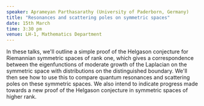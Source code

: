 ```yaml
---
speaker: Aprameyan Parthasarathy (University of Paderborn, Germany)
title: "Resonances and scattering poles on symmetric spaces"
date: 15th March
time: 3:30 pm
venue: LH-1, Mathematics Department
---
```


In these talks, we'll outline a simple proof of the Helgason conjecture for Riemannian symmetric spaces of rank one, which gives a correspondence between the eigenfunctions of moderate growth of the Laplacian on the symmetric space with distributions on the distinguished boundary. We'll then see how to use this to compare quantum resonances and scattering poles on these symmetric spaces. We also intend to indicate progress made towards a new proof of the Helgason conjecture in symmetric spaces of higher rank.
